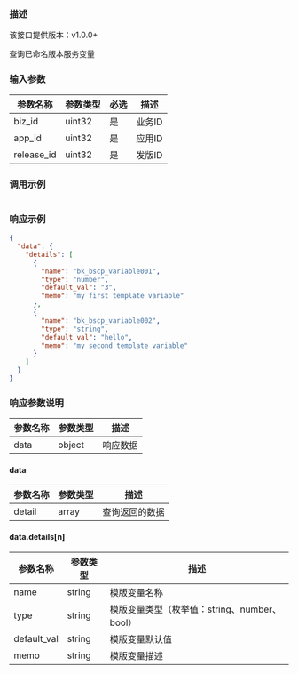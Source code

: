### 描述

该接口提供版本：v1.0.0+

查询已命名版本服务变量

### 输入参数

| 参数名称   | 参数类型 | 必选 | 描述   |
| ---------- | -------- | ---- | ------ |
| biz_id     | uint32   | 是   | 业务ID |
| app_id     | uint32   | 是   | 应用ID |
| release_id | uint32   | 是   | 发版ID |

### 调用示例

```json

```

### 响应示例

```json
{
  "data": {
    "details": [
      {
        "name": "bk_bscp_variable001",
        "type": "number",
        "default_val": "3",
        "memo": "my first template variable"
      },
      {
        "name": "bk_bscp_variable002",
        "type": "string",
        "default_val": "hello",
        "memo": "my second template variable"
      }
    ]
  }
}
```

### 响应参数说明

| 参数名称 | 参数类型 | 描述     |
| -------- | -------- | -------- |
| data     | object   | 响应数据 |

#### data

| 参数名称 | 参数类型 | 描述           |
| -------- | -------- | -------------- |
| detail   | array    | 查询返回的数据 |

#### data.details[n]

| 参数名称    | 参数类型 | 描述                                         |
| ----------- | -------- | -------------------------------------------- |
| name        | string   | 模版变量名称                                 |
| type        | string   | 模版变量类型（枚举值：string、number、bool） |
| default_val | string   | 模版变量默认值                               |
| memo        | string   | 模版变量描述                                 |

